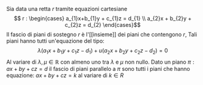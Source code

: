 Sia data una retta $r$ tramite equazioni cartesiane
$$ r : \begin{cases}
a_{1}x+b_{1}y + c_{1}z = d_{1} \\
a_{2}x + b_{2}y + c_{2}z = d_{2}
\end{cases}$$
Il fascio di piani di sostegno $r$ è l'[[insieme]] dei piani che contengono $r$, Tali piani hanno tutti un'equazione del tipo:
 $$ \lambda(a_{1}x + b_{1}y +c_{1}z -d_{1}) + u(a_{2}x + b_{2}y+c_{2}z - d_{2}) = 0 $$
 Al variare di $\lambda, \mu \in \mathbb{R}$ con almeno uno tra $\lambda$ e $\mu$ non nullo.
 Dato un piano $\pi: ax + by + cz = d$ il fascio di piani parallelo a $\pi$ sono tutti i piani che hanno equazione: $ax + by + cz = k$ al variare di $k \in R$
 